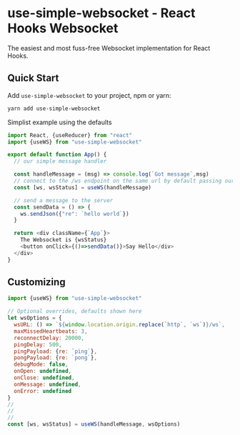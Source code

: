 # use-simple-websocket - React Hooks Websocket
The easiest and most fuss-free Websocket implementation for React Hooks.

## Quick Start
Add `use-simple-websocket` to your project, npm or yarn:
```bash
yarn add use-simple-websocket
```

Simplist example using the defaults 
```javascript
import React, {useReducer} from "react"
import {useWS} from "use-simple-websocket"

export default function App() {
  // our simple message handler

  const handleMessage = (msg) => console.log(`Got message`,msg)
  // connect to the /ws endpoint on the same url by default passing our handler
  const [ws, wsStatus] = useWS(handleMessage)

  // send a message to the server
  const sendData = () => {
   	ws.sendJson({"re": `hello world`})
  }

  return <div className={`App`}>
    The Websocket is {wsStatus}
    <button onClick={()=>sendData()}>Say Hello</div>
  </div>
}

```


## Customizing

```javascript
import {useWS} from "use-simple-websocket"

// Optional overrides, defaults shown here
let wsOptions = {
  wsURL: () => `${window.location.origin.replace(`http`, `ws`)}/ws`,
  maxMissedHeartbeats: 3,
  reconnectDelay: 20000,
  pingDelay: 500,
  pingPayload: {re: `ping`},
  pongPayload: {re: `pong`},
  debugMode: false,
  onOpen: undefined,
  onClose: undefined,
  onMessage: undefined,
  onError: undefined
}
//
//
//
const [ws, wsStatus] = useWS(handleMessage, wsOptions)
```
